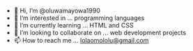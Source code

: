 - 👋 Hi, I’m @oluwamayowa1990
- 👀 I’m interested in ... programming languages
- 🌱 I’m currently learning ... HTML and CSS
- 💞️ I’m looking to collaborate on ... web development projects
- 📫 How to reach me ... lolaomololu@gmail.com

<!---
oluwamayowa1990/oluwamayowa1990 is a ✨ special ✨ repository because its `README.md` (this file) appears on your GitHub profile.
You can click the Preview link to take a look at your changes.
--->

